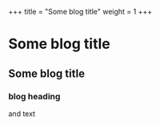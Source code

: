 +++
title = "Some blog title"
weight = 1
+++
# Some blog title
## Some blog title
### blog heading

and text